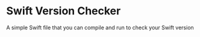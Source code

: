 # Swift Version Checker #

A simple Swift file that you can compile and run to check your Swift version
